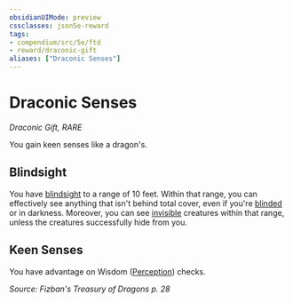 ```yaml
---
obsidianUIMode: preview
cssclasses: json5e-reward
tags:
- compendium/src/5e/ftd
- reward/draconic-gift
aliases: ["Draconic Senses"]
---
```

# Draconic Senses
*Draconic Gift, RARE*  

You gain keen senses like a dragon's.

## Blindsight

You have [blindsight](5E2014官方资源/规则/senses.md#blindsight) to a range of 10 feet. Within that range, you can effectively see anything that isn't behind total cover, even if you're [blinded](5E2014官方资源/规则/conditions.md#blinded) or in darkness. Moreover, you can see [invisible](5E2014官方资源/规则/conditions.md#invisible) creatures within that range, unless the creatures successfully hide from you.

## Keen Senses

You have advantage on Wisdom ([Perception](5E2014官方资源/规则/skills.md#Perception)) checks.

*Source: Fizban's Treasury of Dragons p. 28*